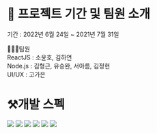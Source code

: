 # 📌 프로젝트 기간 및 팀원 소개
기간 : 2022년 6월 24일 ~ 2021년 7월 31일

👨‍👧‍👧팀원\
ReactJS : 소윤호, 김하연\
Node.js : 김형근, 유승완, 서아름, 김정현\
UI/UX : 고가은

# ⚒️개발 스펙
![](https://img.shields.io/badge/HTML5-E34F26?style=for-the-badge&logo=HTML5&logoColor=white)
![](https://img.shields.io/badge/styledComponents-db7093?style=for-the-badge&logo=styled-components&logoColor=white)
![](https://img.shields.io/badge/REACT-0A395B?style=for-the-badge&logo=REACT&logoColor=white)
![](https://img.shields.io/badge/Javascript-F7DF1E?style=for-the-badge&logo=JavaScript&logoColor=black)
![](https://img.shields.io/badge/AXIOS-671ddf?style=for-the-badge&logo=AXIOS&logoColor=black)
![](https://img.shields.io/badge/reactquery-ff4154?style=for-the-badge&logo=reactquery&logoColor=black)


